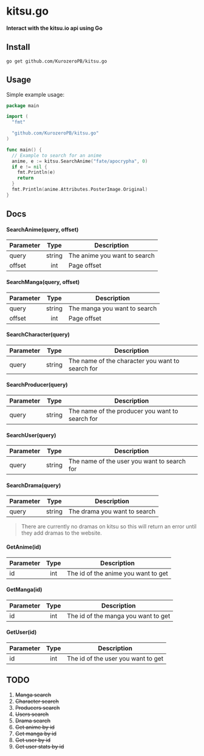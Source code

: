# kitsu.go
__Interact with the kitsu.io api using Go__</br>

## Install
`go get github.com/KurozeroPB/kitsu.go`

## Usage
Simple example usage:
```go
package main

import (
  "fmt"

  "github.com/KurozeroPB/kitsu.go"
)

func main() {
  // Example to search for an anime
  anime, e := kitsu.SearchAnime("fate/apocrypha", 0)
  if e != nil {
    fmt.Println(e)
    return
  }
  fmt.Println(anime.Attributes.PosterImage.Original)
}
```

## Docs

#### SearchAnime(query, offset)
| Parameter | Type          | Description |
|-----------|:-------------:|-------------|
| query     | string        | The anime you want to search
| offset    | int           | Page offset

#### SearchManga(query, offset)
| Parameter | Type          | Description |
|-----------|:-------------:|-------------|
| query     | string        | The manga you want to search
| offset    | int           | Page offset

#### SearchCharacter(query)
| Parameter | Type          | Description |
|-----------|:-------------:|-------------|
| query     | string        | The name of the character you want to search for

#### SearchProducer(query)
| Parameter | Type          | Description |
|-----------|:-------------:|-------------|
| query     | string        | The name of the producer you want to search for

#### SearchUser(query)
| Parameter | Type          | Description |
|-----------|:-------------:|-------------|
| query     | string        | The name of the user you want to search for

#### SearchDrama(query)
| Parameter | Type          | Description |
|-----------|:-------------:|-------------|
| query     | string        | The drama you want to search
> There are currently no dramas on kitsu so this will return an error until they add dramas to the website.

#### GetAnime(id)
| Parameter | Type          | Description |
|-----------|:-------------:|-------------|
| id        | int           | The id of the anime you want to get

#### GetManga(id)
| Parameter | Type          | Description |
|-----------|:-------------:|-------------|
| id        | int           | The id of the manga you want to get

#### GetUser(id)
| Parameter | Type          | Description |
|-----------|:-------------:|-------------|
| id        | int           | The id of the user you want to get

## TODO
1. ~~Manga search~~
2. ~~Character search~~
3. ~~Producers search~~
4. ~~Users search~~
5. ~~Drama search~~
6. ~~Get anime by id~~
7. ~~Get manga by id~~
8. ~~Get user by id~~
9. ~~Get user stats by id~~
